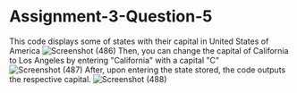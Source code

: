 # Assignment-3-Question-5
This code displays some of states with their capital in United States of America
![Screenshot (486)](https://user-images.githubusercontent.com/114272219/205529329-11a5af6d-0c1b-48b4-9472-a873ec69a914.png)
Then, you can change the capital of California to Los Angeles by entering "California" with a capital "C"
![Screenshot (487)](https://user-images.githubusercontent.com/114272219/205529525-94384262-3952-4a9d-85c8-8bff646458d5.png)
After, upon entering the state stored, the code outputs the respective capital.
![Screenshot (488)](https://user-images.githubusercontent.com/114272219/205529650-05f72453-71de-4eb7-b067-c06082ae4fb4.png)

